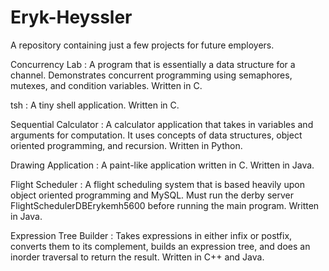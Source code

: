 # Eryk-Heyssler
A repository containing just a few projects for future employers.

Concurrency Lab : A program that is essentially a data structure for a channel. Demonstrates concurrent programming using semaphores, mutexes, and condition variables. Written in C.

tsh : A tiny shell application. Written in C.

Sequential Calculator : A calculator application that takes in variables and arguments for computation. It uses concepts of data structures, object oriented programming, and recursion. Written in Python.

Drawing Application : A paint-like application written in C. Written in Java.

Flight Scheduler : A flight scheduling system that is based heavily upon object oriented programming and MySQL. Must run the derby server FlightSchedulerDBErykemh5600 before running the main program. Written in Java.

Expression Tree Builder : Takes expressions in either infix or postfix, converts them to its complement, builds an expression tree, and does an inorder traversal to return the result. Written in C++ and Java.
